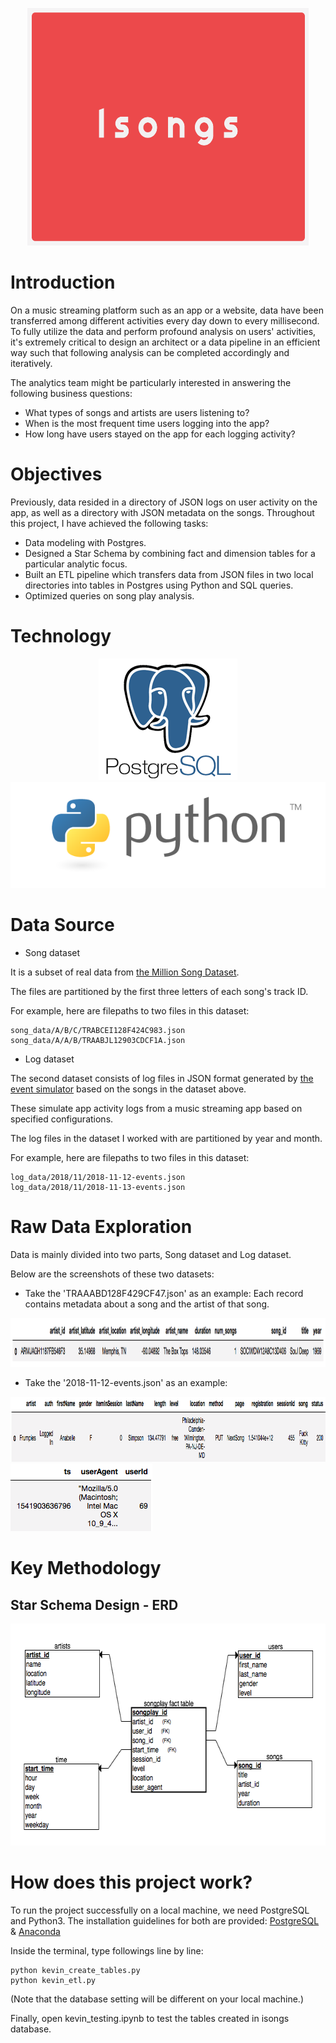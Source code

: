 <p align="middle">
  <img width="450" height="380" src="https://github.com/tsenhungwu/Data-Engineer-Project/blob/master/Isongs/Images/Isongs.png" />
  
# Introduction
On a music streaming platform such as an app or a website, data have been transferred among different activities every day down to every millisecond.
To fully utilize the data and perform profound analysis on users' activities, it's extremely critical to design an architect or a data pipeline in an efficient way such that following analysis can be completed accordingly and iteratively.

The analytics team might be particularly interested in answering the following business questions: 
  - What types of songs and artists are users listening to?
  - When is the most frequent time users logging into the app? 
  - How long have users stayed on the app for each logging activity?

# Objectives
Previously, data resided in a directory of JSON logs on user activity on the app, as well as a directory with JSON metadata on the songs.
Throughout this project, I have achieved the following tasks:

- Data modeling with Postgres.
- Designed a Star Schema by combining fact and dimension tables for a particular analytic focus.
- Built an ETL pipeline which transfers data from JSON files in two local directories into tables in Postgres using Python and SQL queries.
- Optimized queries on song play analysis.

# Technology
<p align="middle">
  <img src="https://github.com/tsenhungwu/Data-Engineer-Project/blob/master/Isongs/Images/PostgreSQL.png" />
  <img src="https://github.com/tsenhungwu/Data-Engineer-Project/blob/master/Isongs/Images/Python.png" />
  
# Data Source
- Song dataset

It is a subset of real data from [the Million Song Dataset](https://labrosa.ee.columbia.edu/millionsong/). 

The files are partitioned by the first three letters of each song's track ID. 

For example, here are filepaths to two files in this dataset:
  
    song_data/A/B/C/TRABCEI128F424C983.json
    song_data/A/A/B/TRAABJL12903CDCF1A.json
  
- Log dataset

The second dataset consists of log files in JSON format generated by [the event simulator](https://github.com/Interana/eventsim) based on the songs in the dataset above. 

These simulate app activity logs from a music streaming app based on specified configurations. 

The log files in the dataset I worked with are partitioned by year and month. 

For example, here are filepaths to two files in this dataset:

    log_data/2018/11/2018-11-12-events.json
    log_data/2018/11/2018-11-13-events.json


# Raw Data Exploration
Data is mainly divided into two parts, Song dataset and Log dataset. 

Below are the screenshots of these two datasets:

- Take the 'TRAAABD128F429CF47.json' as an example: 
Each record contains metadata about a song and the artist of that song. 
<img height="78" width="1188" src="https://github.com/tsenhungwu/Data-Engineer-Project/blob/master/Isongs/Images/song_data.png" />



- Take the '2018-11-12-events.json' as an example: 

<img src="https://github.com/tsenhungwu/Data-Engineer-Project/blob/master/Isongs/Images/log_data1.png" height="104" width="971"/> 
<img src="https://github.com/tsenhungwu/Data-Engineer-Project/blob/master/Isongs/Images/log_data2.png" height="108" width="227"/> 


# Key Methodology

## Star Schema Design - ERD
<p align="middle">
<img height="355" width="634" src="https://github.com/tsenhungwu/Data-Engineer-Project/blob/master/Isongs/Images/ERD.png" />


# How does this project work?
To run the project successfully on a local machine, we need PostgreSQL and Python3. The installation guidelines for both are provided: [PostgreSQL](https://www.codementor.io/engineerapart/getting-started-with-postgresql-on-mac-osx-are8jcopb) &  [Anaconda](https://www.datacamp.com/community/tutorials/installing-anaconda-mac-os-x)


Inside the terminal, type followings line by line:
```
python kevin_create_tables.py
python kevin_etl.py
```
(Note that the database setting will be different on your local machine.)

Finally, open kevin_testing.ipynb to test the tables created in isongs database.
